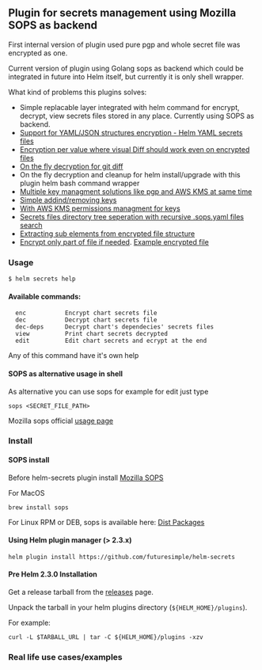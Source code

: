 ## Plugin for secrets management using Mozilla SOPS as backend

First internal version of plugin used pure pgp and whole secret file was encrypted as one.

Current version of plugin using Golang sops as backend which could be integrated in future into Helm itself, but currently it is only shell wrapper.

What kind of problems this plugins solves:
* Simple replacable layer integrated with helm command for encrypt, decrypt, view secrets files stored in any place. Currently using SOPS as backend.
* [Support for YAML/JSON structures encryption - Helm YAML secrets files](https://github.com/mozilla/sops#important-information-on-types)
* [Encryption per value where visual Diff should work even on encrypted files](https://github.com/mozilla/sops/blob/master/example.yaml)
* [On the fly decryption for git diff](https://github.com/mozilla/sops#showing-diffs-in-cleartext-in-git)
* On the fly decryption and cleanup for helm install/upgrade with this plugin helm bash command wrapper
* [Multiple key managment solutions like pgp and AWS KMS at same time](https://github.com/mozilla/sops#using-sops-yaml-conf-to-select-kms-pgp-for-new-files)
* [Simple addind/removing keys](https://github.com/mozilla/sops#adding-and-removing-keys)
* [With AWS KMS permissions managment for keys](https://aws.amazon.com/kms/)
* [Secrets files directory tree seperation with recursive .sops.yaml files search](https://github.com/mozilla/sops#using-sops-yaml-conf-to-select-kms-pgp-for-new-files)
* [Extracting sub elements from encrypted file structure](https://github.com/mozilla/sops#extract-a-sub-part-of-a-document-tree)
* [Encrypt only part of file if needed](https://github.com/mozilla/sops#encrypting-only-parts-of-a-file). [Example encrypted file](https://github.com/mozilla/sops/blob/master/example.yaml)

### Usage
```
$ helm secrets help
```
#### Available commands:
```
  enc           Encrypt chart secrets file
  dec           Decrypt chart secrets file
  dec-deps      Decrypt chart's dependecies' secrets files
  view          Print chart secrets decrypted
  edit          Edit chart secrets and ecrypt at the end
```
Any of this command have it's own help

#### SOPS as alternative usage in shell
As alternative you can use sops for example for edit just type
```
sops <SECRET_FILE_PATH>
```
Mozilla sops official [usage page](https://github.com/mozilla/sops#id2)

### Install

#### SOPS install
Before helm-secrets plugin install [Mozilla SOPS](https://github.com/mozilla/sops)

For MacOS
```
brew install sops
```
For Linux RPM or DEB, sops is available here: [Dist Packages](https://go.mozilla.org/sops/dist/)

#### Using Helm plugin manager (> 2.3.x)

```
helm plugin install https://github.com/futuresimple/helm-secrets
```

#### Pre Helm 2.3.0 Installation
Get a release tarball from the [releases](https://github.com/futuresimple/helm-secrets/releases) page.

Unpack the tarball in your helm plugins directory (```${HELM_HOME}/plugins```).

For example:
```
curl -L $TARBALL_URL | tar -C ${HELM_HOME}/plugins -xzv
```

### Real life use cases/examples


